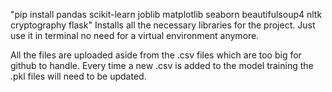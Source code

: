 "pip install pandas scikit-learn joblib matplotlib seaborn beautifulsoup4 nltk cryptography flask"
Installs all the necessary libraries for the project. Just use it in terminal no need for a virtual environment anymore. 

All the files are uploaded aside from the .csv files which are too big for github to handle. Every time a new .csv is added to the model training the .pkl files will need to be updated.
